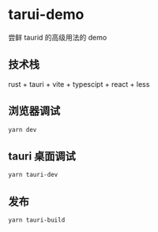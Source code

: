# tarui-demo

尝鲜 taurid 的高级用法的 demo

## 技术栈

rust + tauri + vite + typescipt + react + less

## 浏览器调试

```sh
yarn dev
```

## tauri 桌面调试

```sh
yarn tauri-dev
```

## 发布

```sh
yarn tauri-build
```
